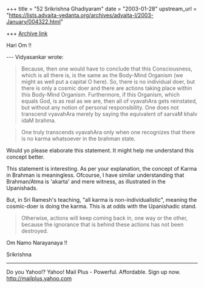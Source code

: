 +++
title = "52 Srikrishna Ghadiyaram"
date = "2003-01-28"
upstream_url = "https://lists.advaita-vedanta.org/archives/advaita-l/2003-January/004322.html"

+++
[Archive link](https://lists.advaita-vedanta.org/archives/advaita-l/2003-January/004322.html)

Hari Om !!

--- Vidyasankar <vsundaresan at HOTMAIL.COM> wrote:
> Because, then one would have to conclude that this
> Consciousness, which is
> all there is, is the same as the Body-Mind Organism
> (we might as well put a
> capital O here). So, there is no individual doer,
> but there is only a cosmic
> doer and there are actions taking place within this
> Body-Mind Organism.
> Furthermore, if this Organism, which equals God, is
> as real as we are, then
> all of vyavahAra gets reinstated, but without any
> notion of personal
> responsibility. One does not transcend vyavahAra
> merely by saying the
> equivalent of sarvaM khalv idaM brahma.

>One truly
> transcends vyavahAra only
> when one recognizes that there is no karma
> whatsoever in the brahman state.

Would yo please elaborate this statement. It might
help me understand this concept better.

This statement is interesting. As per your
explanation, the concept of Karma in Brahman is
meaningless. Ofcourse, I have similar understanding
that Brahman/Atma is 'akarta' and mere witness, as
illustrated in the Upanishads.

But, in Sri Ramesh's teaching, "all karma is
non-individualistic", meaning the cosmic-doer is doing
the karma. This is at odds with the Upanishadic stand.

> Otherwise, actions will keep coming back in, one way
> or the other, because
> the ignorance that is behind these actions has not
> been destroyed.

Om Namo Narayanaya !!

Srikrishna

__________________________________________________
Do you Yahoo!?
Yahoo! Mail Plus - Powerful. Affordable. Sign up now.
http://mailplus.yahoo.com

